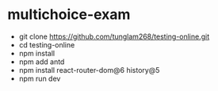# multichoice-exam
- git clone https://github.com/tunglam268/testing-online.git
- cd testing-online
- npm install
- npm add antd
- npm install react-router-dom@6 history@5
- npm run dev
